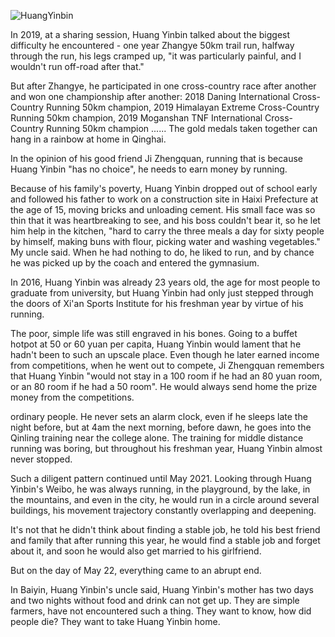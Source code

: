 ![HuangYinbin](https://user-images.githubusercontent.com/15976103/120251456-270d0a80-c2b4-11eb-8b79-e480d26fc6e8.png)

In 2019, at a sharing session, Huang Yinbin talked about the biggest difficulty he encountered - one year Zhangye 50km trail run, halfway through the run, his legs cramped up, "it was particularly painful, and I wouldn't run off-road after that."

But after Zhangye, he participated in one cross-country race after another and won one championship after another: 2018 Daning International Cross-Country Running 50km champion, 2019 Himalayan Extreme Cross-Country Running 50km champion, 2019 Moganshan TNF International Cross-Country Running 50km champion ...... The gold medals taken together can hang in a rainbow at home in Qinghai.

In the opinion of his good friend Ji Zhengquan, running that is because Huang Yinbin "has no choice", he needs to earn money by running.

Because of his family's poverty, Huang Yinbin dropped out of school early and followed his father to work on a construction site in Haixi Prefecture at the age of 15, moving bricks and unloading cement. His small face was so thin that it was heartbreaking to see, and his boss couldn't bear it, so he let him help in the kitchen, "hard to carry the three meals a day for sixty people by himself, making buns with flour, picking water and washing vegetables." My uncle said. When he had nothing to do, he liked to run, and by chance he was picked up by the coach and entered the gymnasium.

In 2016, Huang Yinbin was already 23 years old, the age for most people to graduate from university, but Huang Yinbin had only just stepped through the doors of Xi'an Sports Institute for his freshman year by virtue of his running.

The poor, simple life was still engraved in his bones. Going to a buffet hotpot at 50 or 60 yuan per capita, Huang Yinbin would lament that he hadn't been to such an upscale place. Even though he later earned income from competitions, when he went out to compete, Ji Zhengquan remembers that Huang Yinbin "would not stay in a 100 room if he had an 80 yuan room, or an 80 room if he had a 50 room". He would always send home the prize money from the competitions.

ordinary people. He never sets an alarm clock, even if he sleeps late the night before, but at 4am the next morning, before dawn, he goes into the Qinling training near the college alone. The training for middle distance running was boring, but throughout his freshman year, Huang Yinbin almost never stopped.

Such a diligent pattern continued until May 2021. Looking through Huang Yinbin's Weibo, he was always running, in the playground, by the lake, in the mountains, and even in the city, he would run in a circle around several buildings, his movement trajectory constantly overlapping and deepening.

It's not that he didn't think about finding a stable job, he told his best friend and family that after running this year, he would find a stable job and forget about it, and soon he would also get married to his girlfriend.

But on the day of May 22, everything came to an abrupt end.

In Baiyin, Huang Yinbin's uncle said, Huang Yinbin's mother has two days and two nights without food and drink can not get up. They are simple farmers, have not encountered such a thing. They want to know, how did people die? They want to take Huang Yinbin home.
